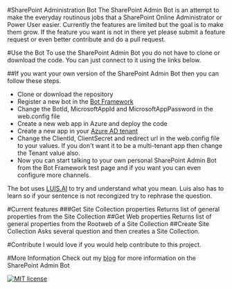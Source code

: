 #SharePoint Administration Bot
The SharePoint Admin Bot is an attempt to make the everyday routinous jobs that a SharePoint Online Administrator or Power User easier.
Currently the features are limited but the goal is to make them grow. If the feature you want is not in there yet please submit a feature request or even better contribute and do a pull request.

#Use the Bot
To use the SharePoint Admin Bot you do not have to clone or download the code. You can just connect to it using the links below.


##If you want your own version of the SharePoint Admin Bot then you can follow these steps.
* Clone or download the repository
* Register a new bot in the [Bot Framework](https://dev.botframework.com/) 
* Change the BotId, MicrosoftAppId and MicrosoftAppPassword in the web.config file
* Create a new web app in Azure and deploy the code
* Create a new app in your [Azure AD tenant](https://docs.microsoft.com/en-us/azure/app-service-mobile/app-service-mobile-how-to-configure-active-directory-authentication)
* Change the ClientId, ClientSecret and redirect url in the web.config file to your values. If you don't want it to be a multi-tenant app then change the Tenant value also.
* Now you can start talking to your own personal SharePoint Admin Bot from the Bot Framework test page and if you want you can even configure more channels.


The bot uses [LUIS.AI](https://www.luis.ai) to try and understand what you mean. Luis also has to learn so if your sentence is not recongized try to rephrase the question.



#Current features
###Get Site Collection properties
Returns list of general properties from the Site Collection
##Get Web properties
Returns list of general properties from the Rootweb of a Site Collection
##Create Site Collection
Asks several question and then creates a Site Collection.


#Contribute
I would love if you would help contribute to this project. 

#More Information
Check out my [blog](https://www.rickvanrousselt.com/) for more information on the SharePoint Admin Bot


[![MIT license](https://img.shields.io/npm/l/express.svg)](https://github.com/RickVanRousselt/SharePointAdminBot/blob/master/LICENSE)
